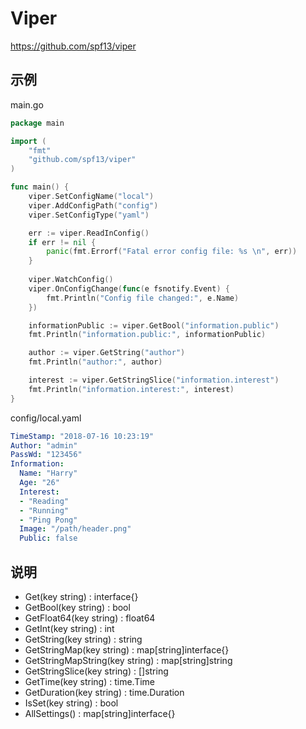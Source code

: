 # Viper

https://github.com/spf13/viper

## 示例

main.go
```go
package main

import (
	"fmt"
	"github.com/spf13/viper"
)

func main() {
	viper.SetConfigName("local")
	viper.AddConfigPath("config")
	viper.SetConfigType("yaml")

	err := viper.ReadInConfig()
	if err != nil {
		panic(fmt.Errorf("Fatal error config file: %s \n", err))
	}
	
	viper.WatchConfig()
    viper.OnConfigChange(func(e fsnotify.Event) {
    	fmt.Println("Config file changed:", e.Name)
    })

	informationPublic := viper.GetBool("information.public")
	fmt.Println("information.public:", informationPublic)

	author := viper.GetString("author")
	fmt.Println("author:", author)

	interest := viper.GetStringSlice("information.interest")
	fmt.Println("information.interest:", interest)
}
```


config/local.yaml
```yaml
TimeStamp: "2018-07-16 10:23:19"
Author: "admin"
PassWd: "123456"
Information:
  Name: "Harry"
  Age: "26"
  Interest:
  - "Reading"
  - "Running"
  - "Ping Pong"
  Image: "/path/header.png"
  Public: false
```


## 说明

- Get(key string) : interface{}
- GetBool(key string) : bool
- GetFloat64(key string) : float64
- GetInt(key string) : int
- GetString(key string) : string
- GetStringMap(key string) : map[string]interface{}
- GetStringMapString(key string) : map[string]string
- GetStringSlice(key string) : []string
- GetTime(key string) : time.Time
- GetDuration(key string) : time.Duration
- IsSet(key string) : bool
- AllSettings() : map[string]interface{}
